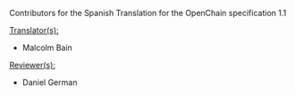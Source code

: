 Contributors for the Spanish Translation for the OpenChain specification 1.1

<u>Translator(s):</u>

- Malcolm Bain

<u>Reviewer(s):</u>

- Daniel German

